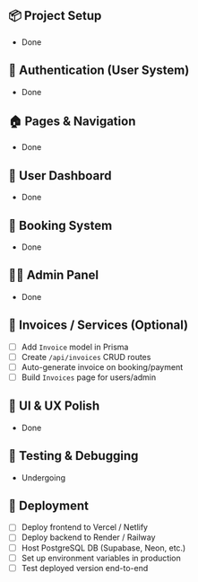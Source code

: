 ## 📦 Project Setup
- Done

## 🔐 Authentication (User System)
- Done

## 🏠 Pages & Navigation
- Done

## 👤 User Dashboard
- Done

## 📅 Booking System
- Done

## 🧑‍💼 Admin Panel
- Done

## 🧾 Invoices / Services (Optional)
- [ ] Add `Invoice` model in Prisma
- [ ] Create `/api/invoices` CRUD routes
- [ ] Auto-generate invoice on booking/payment
- [ ] Build `Invoices` page for users/admin

## 🎨 UI & UX Polish
- Done

## 🧪 Testing & Debugging
- Undergoing

## 🚀 Deployment
- [ ] Deploy frontend to Vercel / Netlify
- [ ] Deploy backend to Render / Railway
- [ ] Host PostgreSQL DB (Supabase, Neon, etc.)
- [ ] Set up environment variables in production
- [ ] Test deployed version end-to-end